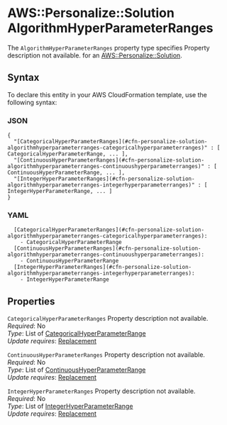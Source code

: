 # AWS::Personalize::Solution AlgorithmHyperParameterRanges<a name="aws-properties-personalize-solution-algorithmhyperparameterranges"></a>

<a name="aws-properties-personalize-solution-algorithmhyperparameterranges-description"></a>The `AlgorithmHyperParameterRanges` property type specifies Property description not available\. for an [AWS::Personalize::Solution](aws-resource-personalize-solution.md)\.

## Syntax<a name="aws-properties-personalize-solution-algorithmhyperparameterranges-syntax"></a>

To declare this entity in your AWS CloudFormation template, use the following syntax:

### JSON<a name="aws-properties-personalize-solution-algorithmhyperparameterranges-syntax.json"></a>

```
{
  "[CategoricalHyperParameterRanges](#cfn-personalize-solution-algorithmhyperparameterranges-categoricalhyperparameterranges)" : [ CategoricalHyperParameterRange, ... ],
  "[ContinuousHyperParameterRanges](#cfn-personalize-solution-algorithmhyperparameterranges-continuoushyperparameterranges)" : [ ContinuousHyperParameterRange, ... ],
  "[IntegerHyperParameterRanges](#cfn-personalize-solution-algorithmhyperparameterranges-integerhyperparameterranges)" : [ IntegerHyperParameterRange, ... ]
}
```

### YAML<a name="aws-properties-personalize-solution-algorithmhyperparameterranges-syntax.yaml"></a>

```
  [CategoricalHyperParameterRanges](#cfn-personalize-solution-algorithmhyperparameterranges-categoricalhyperparameterranges): 
    - CategoricalHyperParameterRange
  [ContinuousHyperParameterRanges](#cfn-personalize-solution-algorithmhyperparameterranges-continuoushyperparameterranges): 
    - ContinuousHyperParameterRange
  [IntegerHyperParameterRanges](#cfn-personalize-solution-algorithmhyperparameterranges-integerhyperparameterranges): 
    - IntegerHyperParameterRange
```

## Properties<a name="aws-properties-personalize-solution-algorithmhyperparameterranges-properties"></a>

`CategoricalHyperParameterRanges`  <a name="cfn-personalize-solution-algorithmhyperparameterranges-categoricalhyperparameterranges"></a>
Property description not available\.  
*Required*: No  
*Type*: List of [CategoricalHyperParameterRange](aws-properties-personalize-solution-categoricalhyperparameterrange.md)  
*Update requires*: [Replacement](https://docs.aws.amazon.com/AWSCloudFormation/latest/UserGuide/using-cfn-updating-stacks-update-behaviors.html#update-replacement)

`ContinuousHyperParameterRanges`  <a name="cfn-personalize-solution-algorithmhyperparameterranges-continuoushyperparameterranges"></a>
Property description not available\.  
*Required*: No  
*Type*: List of [ContinuousHyperParameterRange](aws-properties-personalize-solution-continuoushyperparameterrange.md)  
*Update requires*: [Replacement](https://docs.aws.amazon.com/AWSCloudFormation/latest/UserGuide/using-cfn-updating-stacks-update-behaviors.html#update-replacement)

`IntegerHyperParameterRanges`  <a name="cfn-personalize-solution-algorithmhyperparameterranges-integerhyperparameterranges"></a>
Property description not available\.  
*Required*: No  
*Type*: List of [IntegerHyperParameterRange](aws-properties-personalize-solution-integerhyperparameterrange.md)  
*Update requires*: [Replacement](https://docs.aws.amazon.com/AWSCloudFormation/latest/UserGuide/using-cfn-updating-stacks-update-behaviors.html#update-replacement)